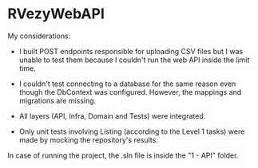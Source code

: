 # RVezyWebAPI

My considerations:

- I built POST endpoints responsible for uploading CSV files but I was unable to test them because I couldn't run the web API inside the limit time.

- I couldn't test connecting to a database for the same reason even though the DbContext was configured. However, the mappings and migrations are missing.

- All layers (API, Infra, Domain and Tests) were integrated.

- Only unit tests involving Listing (according to the Level 1 tasks) were made by mocking the repository's results.


In case of running the project, the .sln file is inside the "1 - API" folder.